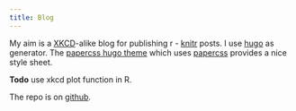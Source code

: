 ```yaml
---
title: Blog
---
```


My aim is a [XKCD](https://xkcd.com)-alike blog for publishing r - [knitr](https://yihui.name/knitr/) posts.
I use [hugo](https://gohugo.io) as generator.
The [papercss hugo theme](https://papercss-hugo-theme.netlify.com) which uses [papercss](https://www.getpapercss.com) provides a nice style sheet.

**Todo** use xkcd plot function in R.

The repo is on [github](https://github.com/bdcaf/r-hugo-papercss-template).
